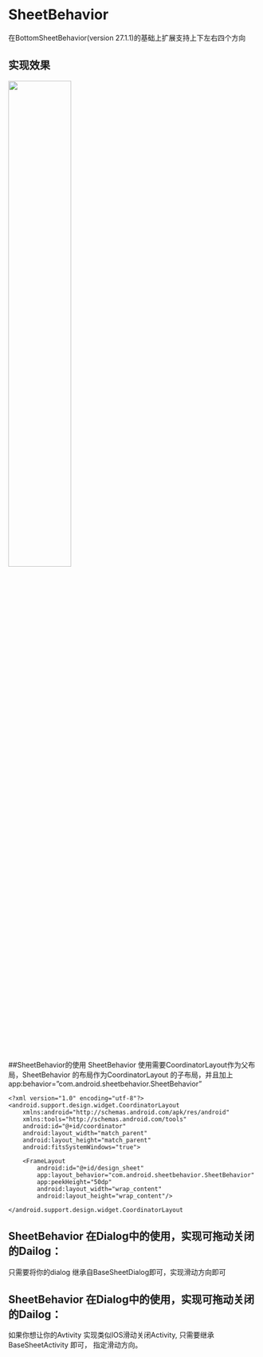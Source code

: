 # SheetBehavior
在BottomSheetBehavior(version 27.1.1)的基础上扩展支持上下左右四个方向
## 实现效果
<img src="https://github.com/renshuangbiao/SheetBehavior/blob/master/gif/1542618162097.gif" width="50%" height="50%"  />

##SheetBehavior的使用
SheetBehavior 使用需要CoordinatorLayout作为父布局，SheetBehavior 的布局作为CoordinatorLayout 的子布局，并且加上app:behavior=”com.android.sheetbehavior.SheetBehavior”
    
    <?xml version="1.0" encoding="utf-8"?>
    <android.support.design.widget.CoordinatorLayout
	    xmlns:android="http://schemas.android.com/apk/res/android"
	    xmlns:tools="http://schemas.android.com/tools"
	    android:id="@+id/coordinator"
	    android:layout_width="match_parent"
	    android:layout_height="match_parent"
	    android:fitsSystemWindows="true">

	    <FrameLayout
	        android:id="@+id/design_sheet"
	        app:layout_behavior="com.android.sheetbehavior.SheetBehavior"
	        app:peekHeight="50dp"
	        android:layout_width="wrap_content"
	        android:layout_height="wrap_content"/>
    
    </android.support.design.widget.CoordinatorLayout
## SheetBehavior 在Dialog中的使用，实现可拖动关闭的Dailog：
只需要将你的dialog 继承自BaseSheetDialog即可，实现滑动方向即可
## SheetBehavior 在Dialog中的使用，实现可拖动关闭的Dailog：
如果你想让你的Avtivity 实现类似IOS滑动关闭Activity, 只需要继承BaseSheetActivity 即可， 指定滑动方向。
